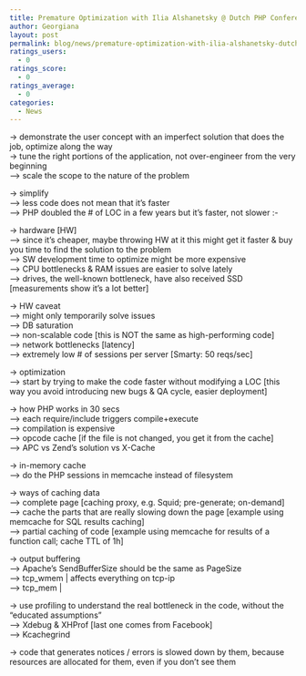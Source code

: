 ```yaml
---
title: Premature Optimization with Ilia Alshanetsky @ Dutch PHP Conference | Notes
author: Georgiana
layout: post
permalink: blog/news/premature-optimization-with-ilia-alshanetsky-dutch-php-conference-notes/
ratings_users:
  - 0
ratings_score:
  - 0
ratings_average:
  - 0
categories:
  - News
---
```

-> demonstrate the user concept with an imperfect solution that does the job, optimize along the way  
-> tune the right portions of the application, not over-engineer from the very beginning  
&#8212;> scale the scope to the nature of the problem

-> simplify  
&#8212;> less code does not mean that it&#8217;s faster  
&#8212;> PHP doubled the # of LOC in a few years but it&#8217;s faster, not slower <img src="http://i2.wp.com/www.tekkie.ro/wp-includes/images/smilies/simple-smile.png?w=700" alt=":-)" class="wp-smiley" style="height: 1em; max-height: 1em;" data-recalc-dims="1" />

-> hardware [HW]  
&#8212;> since it&#8217;s cheaper, maybe throwing HW at it this might get it faster & buy you time to find the solution to the problem  
&#8212;> SW development time to optimize might be more expensive  
&#8212;> CPU bottlenecks & RAM issues are easier to solve lately  
&#8212;> drives, the well-known bottleneck, have also received SSD [measurements show it&#8217;s a lot better]

-> HW caveat  
&#8212;> might only temporarily solve issues  
&#8212;> DB saturation  
&#8212;> non-scalable code [this is NOT the same as high-performing code]  
&#8212;> network bottlenecks [latency]  
&#8212;> extremely low # of sessions per server [Smarty: 50 reqs/sec]

-> optimization  
&#8212;> start by trying to make the code faster without modifying a LOC [this way you avoid introducing new bugs & QA cycle, easier deployment]

-> how PHP works in 30 secs  
&#8212;> each require/include triggers compile+execute  
&#8212;> compilation is expensive  
&#8212;> opcode cache [if the file is not changed, you get it from the cache]  
&#8212;> APC vs Zend&#8217;s solution vs X-Cache

-> in-memory cache  
&#8212;> do the PHP sessions in memcache instead of filesystem

-> ways of caching data  
&#8212;> complete page [caching proxy, e.g. Squid; pre-generate; on-demand]  
&#8212;> cache the parts that are really slowing down the page [example using memcache for SQL results caching]  
&#8212;> partial caching of code [example using memcache for results of a function call; cache TTL of 1h]

-> output buffering  
&#8212;> Apache&#8217;s SendBufferSize should be the same as PageSize  
&#8212;> tcp_wmem | affects everything on tcp-ip  
&#8212;> tcp_mem |

-> use profiling to understand the real bottleneck in the code, without the &#8220;educated assumptions&#8221;  
&#8212;> Xdebug & XHProf [last one comes from Facebook]  
&#8212;> Kcachegrind

-> code that generates notices / errors is slowed down by them, because resources are allocated for them, even if you don&#8217;t see them
